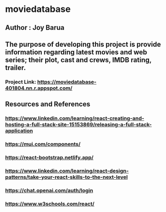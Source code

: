 # moviedatabase
## Author : Joy Barua
## The purpose of developing this project is provide information regarding latest movies and web series; their plot, cast and crews, IMDB rating, trailer.
### Project Link: https://moviedatabase-401804.nn.r.appspot.com/
## Resources and References
### https://www.linkedin.com/learning/react-creating-and-hosting-a-full-stack-site-15153869/releasing-a-full-stack-application
### https://mui.com/components/
### https://react-bootstrap.netlify.app/
###  https://www.linkedin.com/learning/react-design-patterns/take-your-react-skills-to-the-next-level
### https://chat.openai.com/auth/login
### https://www.w3schools.com/react/
